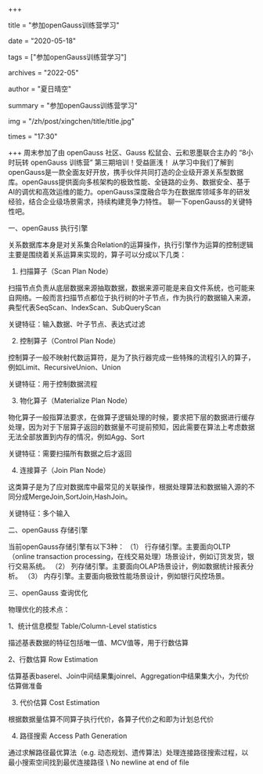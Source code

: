 +++

title = "参加openGauss训练营学习"

date = "2020-05-18"

tags = ["参加openGauss训练营学习"]

archives = "2022-05"

author = "夏日晴空"

summary = "参加openGauss训练营学习"

img = "/zh/post/xingchen/title/title.jpg"

times = "17:30"

+++
周末参加了由 openGauss 社区、Gauss 松鼠会、云和恩墨联合主办的 “8小时玩转 openGauss 训练营” 第三期培训！受益匪浅！
从学习中我们了解到openGauss是一款全面友好开放，携手伙伴共同打造的企业级开源关系型数据库。openGauss提供面向多核架构的极致性能、全链路的业务、数据安全、基于AI的调优和高效运维的能力。openGauss深度融合华为在数据库领域多年的研发经验，结合企业级场景需求，持续构建竞争力特性。
聊一下openGauss的关键特性吧。

一、openGauss 执行引擎

关系数据库本身是对关系集合Relation的运算操作，执行引擎作为运算的控制逻辑主要是围绕着关系运算来实现的，算子可以分成以下几类：

1. 扫描算子（Scan Plan Node）

扫描节点负责从底层数据来源抽取数据，数据来源可能是来自文件系统，也可能来自网络。一般而言扫描节点都位于执行树的叶子节点，作为执行的数据输入来源，典型代表SeqScan、IndexScan、SubQueryScan

关键特征：输入数据、叶子节点、表达式过滤

2. 控制算子（Control Plan Node）

控制算子一般不映射代数运算符，是为了执行器完成一些特殊的流程引入的算子，例如Limit、RecursiveUnion、Union

关键特征：用于控制数据流程

3. 物化算子（Materialize Plan Node）

物化算子一般指算法要求，在做算子逻辑处理的时候，要求把下层的数据进行缓存处理，因为对于下层算子返回的数据量不可提前预知，因此需要在算法上考虑数据无法全部放置到内存的情况，例如Agg、Sort

关键特征：需要扫描所有数据之后才返回

4. 连接算子（Join Plan Node）

这类算子是为了应对数据库中最常见的关联操作，根据处理算法和数据输入源的不同分成MergeJoin,SortJoin,HashJoin。

关键特征：多个输入

二、openGauss 存储引擎

当前openGauss存储引擎有以下3种：
（1） 行存储引擎。主要面向OLTP（online transaction processing，在线交易处理）场景设计，例如订货发货，银行交易系统。
（2） 列存储引擎。主要面向OLAP场景设计，例如数据统计报表分析。
（3） 内存引擎。主要面向极致性能场景设计，例如银行风控场景。

三、openGauss 查询优化

物理优化的技术点：

1、统计信息模型 Table/Column-Level statistics

描述基表数据的特征包括唯一值、MCV值等，用于行数估算

2、行数估算 Row Estimation

估算基表baserel、Join中间结果集joinrel、Aggregation中结果集大小，为代价估算做准备

3. 代价估算 Cost Estimation

根据数据量估算不同算子执行代价，各算子代价之和即为计划总代价

4. 路径搜索 Access Path Generation

通过求解路径最优算法（e.g. 动态规划、遗传算法）处理连接路径搜索过程，以最小搜索空间找到最优连接路径
\ No newline at end of file